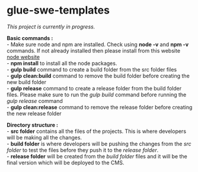 # glue-swe-templates

_This project is currently in progress._

**Basic commands :**<br />
    - Make sure node and npm are installed. Check using **node -v** and **npm -v** commands. If not already installed then please install from this website  [node website](https://nodejs.org/en/) <br />
    - **npm install** to install all the node packages.<br />
    - **gulp build** command to create a build folder from the src folder files<br />
    - **gulp clean:build** command to remove the build folder before creating the new build folder<br />
    - **gulp release** command to create a release folder from the build folder files. Please make sure to run the _gulp build_ command before running the _gulp release_ command<br />
    - **gulp clean:release** command to remove the release folder before creating the new release folder
    
**Directory structure :**<br />
    - **src folder** contains all the files of the projects. This is where developers will be making all the changes.<br />
    - **build folder** is where developers will be pushing the changes from the _src folder_ to test the files before they push it to the _release folder_.<br />
    - **release folder** will be created from the _build folder_ files and it will be the final version which will be deployed to the CMS.<br />

           



